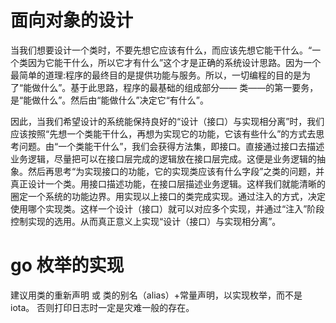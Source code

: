 

# 面向对象的设计

当我们想要设计一个类时，不要先想它应该有什么，而应该先想它能干什么。“一个类因为它能干什么，所以它才有什么”这个才是正确的系统设计思路。因为一个最简单的道理:程序的最终目的是提供功能与服务。所以，一切编程的目的是为了“能做什么”。基于此思路，程序的最基础的组成部分—— 类——的第一要务，是“能做什么”。然后由“能做什么”决定它“有什么”。

因此，当我们希望设计的系统能保持良好的“设计（接口）与实现相分离”时，我们应该按照“先想一个类能干什么，再想为实现它的功能，它该有些什么”的方式去思考问题。由“一个类能干什么”，我们会获得方法集，即接口。直接通过接口去描述业务逻辑，尽量把可以在接口层完成的逻辑放在接口层完成。这便是业务逻辑的抽象。然后再思考“为实现接口的功能，它的实现类应该有什么字段”之类的问题，并真正设计一个类。用接口描述功能，在接口层描述业务逻辑。这样我们就能清晰的圈定一个系统的功能边界。用实现以上接口的类完成实现。通过注入的方式，决定使用哪个实现类。这样一个设计（接口）就可以对应多个实现，并通过“注入”阶段控制实现的选用。从而真正意义上实现“设计（接口）与实现相分离”。


# go 枚举的实现

建议用类的重新声明 或 类的别名（alias）+常量声明，以实现枚举，而不是iota。
否则打印日志时一定是灾难一般的存在。
